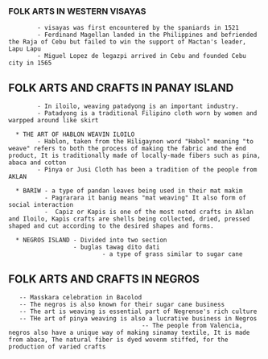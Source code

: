 ### FOLK ARTS IN WESTERN VISAYAS
            - visayas was first encountered by the spaniards in 1521
            - Ferdinand Magellan landed in the Philippines and befriended the Raja of Cebu but failed to win the support of Mactan's leader, Lapu Lapu
            - Miguel Lopez de legazpi arrived in Cebu and founded Cebu city in 1565
 
## FOLK ARTS AND CRAFTS IN PANAY ISLAND
            - In iloilo, weaving patadyong is an important industry.
            - Patadyong is a traditional Filipino cloth worn by women and warpped around like skirt

      * THE ART OF HABLON WEAVIN ILOILO
            - Hablon, taken from the Hiligaynon word "Habol" meaning "to weave" refers to both the process of making the fabric and the end product, It is traditionally made of locally-made fibers such as pina, abaca and cotton
            - Pinya or Jusi Cloth has been a tradition of the people from AKLAN

      * BARIW - a type of pandan leaves being used in their mat makim
              - Pagrarara it banig means "mat weaving" It also form of social interaction
              -  Capiz or Kapis is one of the most noted crafts in Aklan and Iloilo, Kapis crafts are shells being collected, dried, pressed shaped and cut according to the desired shapes and forms.

      * NEGROS ISLAND - Divided into two section
                      - buglas tawag dito dati
                              - a type of grass similar to sugar cane

## FOLK ARTS AND CRAFTS IN NEGROS 
       -- Masskara celebration in Bacolod
       -- The negros is also known for their sugar cane business
       -- The art is weaving is essential part of Negrense's rich culture
       -- THe art of pinya weaving is also a lucrative business in Negros
                                         -- The people from Valencia, negros also have a unique way of making sinamay textile, It is made from abaca, The natural fiber is dyed wovenm stiffed, for the production of varied crafts
